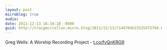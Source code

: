 ```yaml
---
layout: post
microblog: true
audio: 
date: 2011-12-13 16:34:18 -0500
guid: http://craigmcclellan.micro.blog/2011/12/13/t146704523325472769.html
---
```

Greg Wells: A Worship Recording Project - [t.co/fvQnKRG9](http://t.co/fvQnKRG9)
